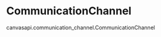 # CommunicationChannel

<div class="autoclass" members="">

canvasapi.communication_channel.CommunicationChannel

</div>
